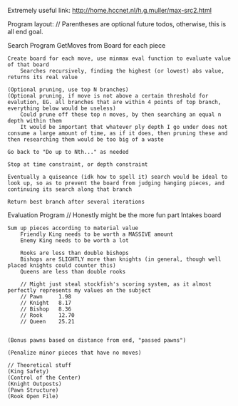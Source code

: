 Extremely useful link:
http://home.hccnet.nl/h.g.muller/max-src2.html

Program layout:
// Parentheses are optional future todos, otherwise, this is all end goal.

Search Program
	GetMoves from Board for each piece

	Create board for each move, use minmax eval function to evaluate value of that board
		Searches recursively, finding the highest (or lowest) abs value, returns its real value

	(Optional pruning, use top N branches)
	(Optional pruning, if move is not above a certain threshold for evalution, EG. all branches that are within 4 points of top branch, everything below would be useless)
		Could prune off these top n moves, by then searching an equal n depth within them
		It would be important that whatever ply depth I go under does not consume a large amount of time, as if it does, then pruning these and then researching them would be too big of a waste

	Go back to "Do up to Nth..." as needed 

	Stop at time constraint, or depth constraint

	Eventually a quiseance (idk how to spell it) search would be ideal to look up, so as to prevent the board from judging hanging pieces, and continuing its search along that branch

	Return best branch after several iterations

Evaluation Program // Honestly might be the more fun part
	Intakes board

	Sum up pieces according to material value
		Friendly King needs to be worth a MASSIVE amount
		Enemy King needs to be worth a lot 

		Rooks are less than double bishops
		Bishops are SLIGHTLY more than knights (in general, though well placed knights could counter this)
		Queens are less than double rooks

		// Might just steal stockfish's scoring system, as it almost perfectly represents my values on the subject
		// Pawn		1.98
		// Knight	8.17
		// Bishop	8.36
		// Rook		12.70
		// Queen	25.21


	(Bonus pawns based on distance from end, "passed pawns")

	(Penalize minor pieces that have no moves)

	// Theoretical stuff
	(King Safety)
	(Control of the Center)
	(Knight Outposts)
	(Pawn Structure)
	(Rook Open File)
